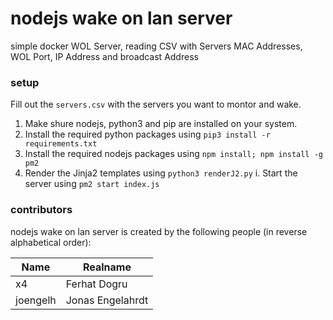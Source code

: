 # nodejs wake on lan server
simple docker WOL Server, reading CSV with Servers MAC Addresses, WOL Port, IP Address and broadcast Address

### setup

Fill out the ``servers.csv`` with the servers you want to montor and wake.

1. Make shure nodejs, python3 and pip are installed on your system.
2. Install the required python packages using ``pip3 install -r requirements.txt``
3. Install the required nodejs packages using ``npm install; npm install -g pm2``
4. Render the Jinja2 templates using ``python3 renderJ2.py``
i. Start the server using ``pm2 start index.js``

### contributors

nodejs wake on lan server is created by the following people (in reverse alphabetical order):

| Name              | Realname              |
| ----------------- | --------------------- |
| x4                | Ferhat Dogru          |
| joengelh          | Jonas Engelahrdt      |
